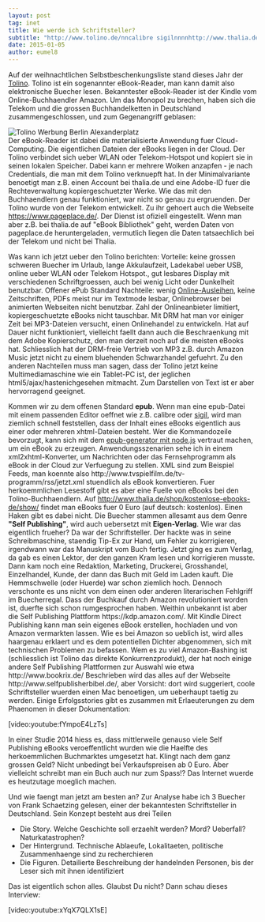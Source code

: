 ```yaml
---
layout: post
tag: inet
title: Wie werde ich Schriftsteller?
subtitle: "http://www.tolino.de/nncalibre sigilnnnnhttp://www.thalia.de/shop/kostenlose-ebooks-de/show/ nhttp://www.selfpublisherbibel.de/ (Mac)nnhttps://kdp.amazon.com/ nhttp://www.bookrix.de/"
date: 2015-01-05
author: eumel8
---
```


Auf der weihnachtlichen Selbstbeschenkungsliste stand dieses Jahr der <a href="http://www.tolino.de/">Tolino</a>. Tolino ist ein sogenannter eBook-Reader, man kann damit also elektronische Buecher lesen. Bekanntester eBook-Reader ist der Kindle vom Online-Buchhaendler Amazon. Um das Monopol zu brechen, haben sich die Telekom und die grossen Buchhandelketten in Deutschland zusammengeschlossen, und zum Gegenangriff geblasen:<p></p> <img src="https://www.buchreport.de/wp-content/uploads/2013/11/RTEmagicC_thalia_plakatierung_alexanderplatz_800.jpg.jpg" alt="Tolino Werbung Berlin Alexanderplatz" title="Berlin Alexanderplatz" />
<br/>
Der eBook-Reader ist dabei die materialisierte Anwendung fuer Cloud-Computing. Die eigentlichen Dateien der eBooks liegen in der Cloud. Der Tolino verbindet sich ueber WLAN oder Telekom-Hotspot und kopiert sie in seinen lokalen Speicher. Dabei kann er mehrere Wolken anzapfen - je nach Credentials, die man mit dem Tolino verknuepft hat. In der Minimalvariante benoetigt man z.B. einen Account bei thalia.de und eine Adobe-ID fuer die Rechteverwaltung kopiergeschuetzter Werke. Wie das mit den Buchhaendlern genau funktioniert, war nicht so genau zu ergruenden. Der Tolino wurde von der Telekom entwickelt. Zu ihr gehoert auch die Webseite <a href="https://www.pageplace.de/media/client/handshake/index.html#handshake">https://www.pageplace.de/</a>. Der Dienst ist ofiziell eingestellt. Wenn man aber z.B. bei thalia.de auf "eBook Bibliothek" geht, werden Daten von pageplace.de heruntergeladen, vermutlich liegen die Daten tatsaechlich bei der Telekom und nicht bei Thalia.
<p></p>
Was kann ich jetzt ueber den Tolino berichten: 
Vorteile: keine grossen schweren Buecher im Urlaub, lange Akkulaufzeit, Ladekabel ueber USB, online ueber WLAN oder Telekom Hotspot., gut lesbares Display mit verschiedenen Schriftgroessen, auch bei wenig Licht oder Dunkelheit benutzbar. Offener ePub Standard
Nachteile: wenig <a href="http://allesebook.de/how-to/ebook-verleih/">Online-Ausleihen</a>, keine Zeitschriften, PDFs meist nur im Textmode lesbar, Onlinebrowser bei animierten Webseiten nicht benutzbar. Zahl der Onlineanbieter limitiert, kopiergeschuetzte eBooks nicht tauschbar.
Mit DRM hat man vor einiger Zeit bei MP3-Dateien versucht, einen Onlinehandel zu entwickeln. Hat auf Dauer nicht funktioniert, vielleicht faellt dann auch die Beschraenkung mit dem Adobe Kopierschutz, den man derzeit noch auf die meisten eBooks hat. Schliesslich hat der DRM-freie Vertrieb von MP3 z.B. durch Amazon Music jetzt nicht zu einem bluehenden Schwarzhandel gefuehrt.
Zu den anderen Nachteilen muss man sagen, dass der Tolino jetzt keine Multimediamaschine wie ein Tablet-PC ist, der jeglichen html5/ajax/hastenichgesehen mitmacht. Zum Darstellen von Text ist er aber hervorragend geeignet.
<p></p>
Kommen wir zu dem offenen Standard <strong>epub</strong>. Wenn man eine epub-Datei mit einem passenden Editor oeffnet wie z.B. calibre oder <a href="http://code.google.com/p/sigil/">sigil</a>, wird man ziemlich schnell feststellen, dass der Inhalt eines eBooks eigentlich aus einer oder mehreren xhtml-Dateien besteht. Wer die Kommandozeile bevorzugt, kann sich mit dem <a href="https://github.com/LastLeaf/epub-generator">epub-generator mit node.js</a> vertraut machen, um ein eBook zu erzeugen. Anwendungsszenarien sehe ich in einem xml2xhtml-Konverter, um Nachrichten oder das Fernsehprogramm als eBook in der Cloud zur Verfuegung zu stellen. XML sind zum Beispiel Feeds, man koennte also http://www.tvspielfilm.de/tv-programm/rss/jetzt.xml stuendlich als eBook konvertieren.
Fuer herkoemmlichen Lesestoff gibt es aber eine Fuelle von eBooks bei den Tolino-Buchhaendlern. Auf <a href="http://www.thalia.de/shop/kostenlose-ebooks-de/show/">http://www.thalia.de/shop/kostenlose-ebooks-de/show/</a> findet man eBooks fuer 0 Euro (auf deutsch: kostenlos). Einen Haken gibt es dabei nicht. Die Buecher stammen allesamt aus dem Genre <strong>"Self Publishing"</strong>, wird auch uebersetzt mit <strong>Eigen-Verlag</strong>. Wie war das eigentlich frueher? Da war der Schriftsteller. Der hackte was in seine Schreibmaschine, staendig Tip-Ex zur Hand, um Fehler zu korrigieren, irgendwann war das Manuskript vom Buch fertig. Jetzt ging es zum Verlag, da gab es einen Lektor, der den ganzen Kram lesen und korrigieren musste. Dann kam noch eine Redaktion, Marketing, Druckerei, Grosshandel, Einzelhandel, Kunde, der dann das Buch mit Geld im Laden kauft. Die Hemmschwelle (oder Huerde) war schon ziemlich hoch. Dennoch verschonte es uns nicht von dem einen oder anderen literarischen Fehlgriff im Buecherregal. 
Dass der Buchkauf durch Amazon revolutioniert worden ist, duerfte sich schon rumgesprochen haben. Weithin unbekannt ist aber die Self Publishing Plattform https://kdp.amazon.com/. Mit Kindle Direct Publishing kann man sein eigenes eBook erstellen, hochladen und von Amazon vermarkten lassen. Wie es bei Amazon so ueblich ist, wird alles haargenau erklaert und es dem potentiellen Dichter abgenommen, sich mit technischen Problemen zu befassen. Wem es zu viel Amazon-Bashing ist (schliesslich ist Tolino das direkte Konkurrenzprodukt), der hat noch einige andere Self Publishing Plattformen zur Auswahl wie etwa http://www.bookrix.de/ 
Beschrieben wird das alles auf der Webseite http://www.selfpublisherbibel.de/, aber Vorsicht: dort wird suggeriert, coole Schriftsteller wuerden einen Mac benoetigen, um ueberhaupt taetig zu werden. 
Einige Erfolgsstories gibt es zusammen mit Erlaeuterungen zu dem Phaenomen in dieser Dokumentation:
<p></p>
[video:youtube:fYmpoE4LzTs]
<p></p>
In einer Studie 2014 hiess es, dass mittlerweile genauso viele Self Publishing eBooks veroeffentlicht wurden wie die Haelfte des herkoemmlichen Buchmarktes umgesetzt hat. Klingt nach dem ganz grossen Geld? Nicht unbedingt bei Verkaufspreisen ab 0 Euro. Aber vielleicht schreibt man ein Buch auch nur zum Spass!? Das Internet wuerde es heutzutage moeglich machen.
<p></p>
Und wie faengt man jetzt am besten an? Zur Analyse habe ich 3 Buecher von Frank Schaetzing gelesen, einer der bekanntesten Schriftsteller in Deutschland. Sein Konzept besteht aus drei Teilen
<ul>
 <li>Die Story. Welche Geschichte soll erzaehlt werden? Mord? Ueberfall? Naturkatastrophen?</li>
 <li>Der Hintergrund. Technische Ablaeufe, Lokalitaeten, politische Zusammenhaenge sind zu recherchieren</li>
 <li>Die Figuren. Detailierte Beschreibung der handelnden Personen, bis der Leser sich mit ihnen identifiziert
</li></ul>

Das ist eigentlich schon alles. Glaubst Du nicht? Dann schau dieses Interview:
<p></p>
[video:youtube:xYqX7QLX1sE]
